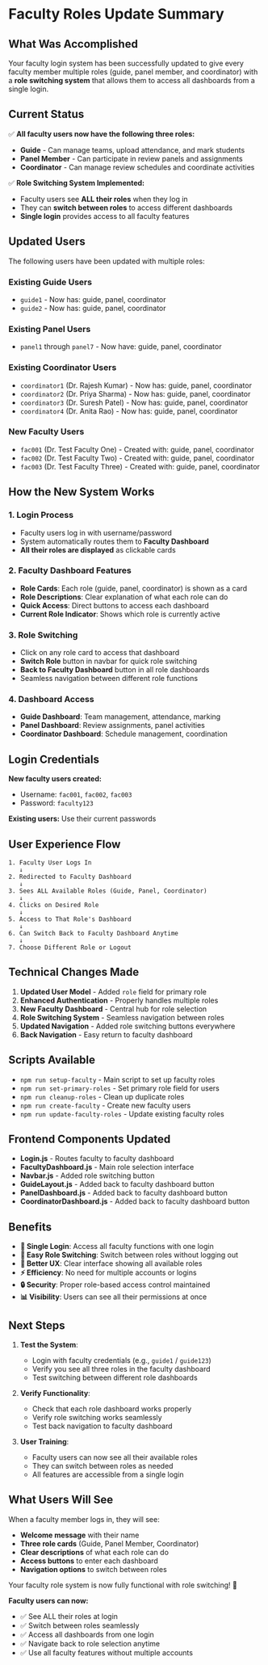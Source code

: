 # Faculty Roles Update Summary

## What Was Accomplished

Your faculty login system has been successfully updated to give every faculty member multiple roles (guide, panel member, and coordinator) with a **role switching system** that allows them to access all dashboards from a single login.

## Current Status

✅ **All faculty users now have the following three roles:**
- **Guide** - Can manage teams, upload attendance, and mark students
- **Panel Member** - Can participate in review panels and assignments  
- **Coordinator** - Can manage review schedules and coordinate activities

✅ **Role Switching System Implemented:**
- Faculty users see **ALL their roles** when they log in
- They can **switch between roles** to access different dashboards
- **Single login** provides access to all faculty features

## Updated Users

The following users have been updated with multiple roles:

### Existing Guide Users
- `guide1` - Now has: guide, panel, coordinator
- `guide2` - Now has: guide, panel, coordinator

### Existing Panel Users  
- `panel1` through `panel7` - Now have: guide, panel, coordinator

### Existing Coordinator Users
- `coordinator1` (Dr. Rajesh Kumar) - Now has: guide, panel, coordinator
- `coordinator2` (Dr. Priya Sharma) - Now has: guide, panel, coordinator  
- `coordinator3` (Dr. Suresh Patel) - Now has: guide, panel, coordinator
- `coordinator4` (Dr. Anita Rao) - Now has: guide, panel, coordinator

### New Faculty Users
- `fac001` (Dr. Test Faculty One) - Created with: guide, panel, coordinator
- `fac002` (Dr. Test Faculty Two) - Created with: guide, panel, coordinator
- `fac003` (Dr. Test Faculty Three) - Created with: guide, panel, coordinator

## How the New System Works

### 1. **Login Process**
- Faculty users log in with username/password
- System automatically routes them to **Faculty Dashboard**
- **All their roles are displayed** as clickable cards

### 2. **Faculty Dashboard Features**
- **Role Cards**: Each role (guide, panel, coordinator) is shown as a card
- **Role Descriptions**: Clear explanation of what each role can do
- **Quick Access**: Direct buttons to access each dashboard
- **Current Role Indicator**: Shows which role is currently active

### 3. **Role Switching**
- Click on any role card to access that dashboard
- **Switch Role** button in navbar for quick role switching
- **Back to Faculty Dashboard** button in all role dashboards
- Seamless navigation between different role functions

### 4. **Dashboard Access**
- **Guide Dashboard**: Team management, attendance, marking
- **Panel Dashboard**: Review assignments, panel activities
- **Coordinator Dashboard**: Schedule management, coordination

## Login Credentials

**New faculty users created:**
- Username: `fac001`, `fac002`, `fac003`
- Password: `faculty123`

**Existing users:** Use their current passwords

## User Experience Flow

```
1. Faculty User Logs In
   ↓
2. Redirected to Faculty Dashboard
   ↓
3. Sees ALL Available Roles (Guide, Panel, Coordinator)
   ↓
4. Clicks on Desired Role
   ↓
5. Access to That Role's Dashboard
   ↓
6. Can Switch Back to Faculty Dashboard Anytime
   ↓
7. Choose Different Role or Logout
```

## Technical Changes Made

1. **Updated User Model** - Added `role` field for primary role
2. **Enhanced Authentication** - Properly handles multiple roles
3. **New Faculty Dashboard** - Central hub for role selection
4. **Role Switching System** - Seamless navigation between roles
5. **Updated Navigation** - Added role switching buttons everywhere
6. **Back Navigation** - Easy return to faculty dashboard

## Scripts Available

- `npm run setup-faculty` - Main script to set up faculty roles
- `npm run set-primary-roles` - Set primary role field for users
- `npm run cleanup-roles` - Clean up duplicate roles
- `npm run create-faculty` - Create new faculty users
- `npm run update-faculty-roles` - Update existing faculty roles

## Frontend Components Updated

- **Login.js** - Routes faculty to faculty dashboard
- **FacultyDashboard.js** - Main role selection interface
- **Navbar.js** - Added role switching button
- **GuideLayout.js** - Added back to faculty dashboard button
- **PanelDashboard.js** - Added back to faculty dashboard button
- **CoordinatorDashboard.js** - Added back to faculty dashboard button

## Benefits

- **🎯 Single Login**: Access all faculty functions with one login
- **🔄 Easy Role Switching**: Switch between roles without logging out
- **📱 Better UX**: Clear interface showing all available roles
- **⚡ Efficiency**: No need for multiple accounts or logins
- **🔒 Security**: Proper role-based access control maintained
- **📊 Visibility**: Users can see all their permissions at once

## Next Steps

1. **Test the System**: 
   - Login with faculty credentials (e.g., `guide1` / `guide123`)
   - Verify you see all three roles in the faculty dashboard
   - Test switching between different role dashboards

2. **Verify Functionality**:
   - Check that each role dashboard works properly
   - Verify role switching works seamlessly
   - Test back navigation to faculty dashboard

3. **User Training**:
   - Faculty users can now see all their available roles
   - They can switch between roles as needed
   - All features are accessible from a single login

## What Users Will See

When a faculty member logs in, they will see:
- **Welcome message** with their name
- **Three role cards** (Guide, Panel Member, Coordinator)
- **Clear descriptions** of what each role can do
- **Access buttons** to enter each dashboard
- **Navigation options** to switch between roles

Your faculty role system is now fully functional with role switching! 🎉

**Faculty users can now:**
- ✅ See ALL their roles at login
- ✅ Switch between roles seamlessly  
- ✅ Access all dashboards from one login
- ✅ Navigate back to role selection anytime
- ✅ Use all faculty features without multiple accounts
